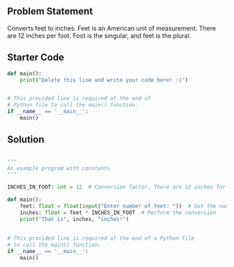 ## Problem Statement

Converts feet to inches. Feet is an American unit of measurement. There are 12 inches per foot. Foot is the singular, and feet is the plural.

## Starter Code

```py
def main():
    print("Delete this line and write your code here! :)")


# This provided line is required at the end of
# Python file to call the main() function.
if __name__ == '__main__':
    main()
```

## Solution

```py

"""
An example program with constants
"""

INCHES_IN_FOOT: int = 12  # Conversion factor. There are 12 inches for 1 foot.

def main():
    feet: float = float(input("Enter number of feet: "))  # Get the number of feet, make sure to cast it to a float!
    inches: float = feet * INCHES_IN_FOOT  # Perform the conversion
    print("That is", inches, "inches!")
    
    
# This provided line is required at the end of a Python file
# to call the main() function.
if __name__ == '__main__':
    main()
```